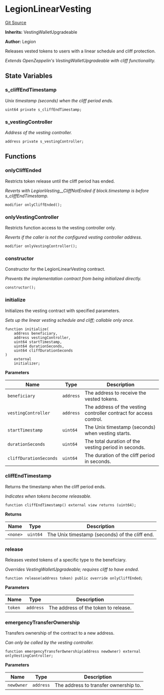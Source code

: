 # LegionLinearVesting
[Git Source](https://github.com/Legion-Team/legion-protocol-contracts/blob/85d479ea08d148a380138b535ed11768adee16de/src/vesting/LegionLinearVesting.sol)

**Inherits:**
VestingWalletUpgradeable

**Author:**
Legion

Releases vested tokens to users with a linear schedule and cliff protection.

*Extends OpenZeppelin's VestingWalletUpgradeable with cliff functionality.*


## State Variables
### s_cliffEndTimestamp
*Unix timestamp (seconds) when the cliff period ends.*


```solidity
uint64 private s_cliffEndTimestamp;
```


### s_vestingController
*Address of the vesting controller.*


```solidity
address private s_vestingController;
```


## Functions
### onlyCliffEnded

Restricts token release until the cliff period has ended.

*Reverts with LegionVesting__CliffNotEnded if block.timestamp is before s_cliffEndTimestamp.*


```solidity
modifier onlyCliffEnded();
```

### onlyVestingController

Restricts function access to the vesting controller only.

*Reverts if the caller is not the configured vesting controller address.*


```solidity
modifier onlyVestingController();
```

### constructor

Constructor for the LegionLinearVesting contract.

*Prevents the implementation contract from being initialized directly.*


```solidity
constructor();
```

### initialize

Initializes the vesting contract with specified parameters.

*Sets up the linear vesting schedule and cliff; callable only once.*


```solidity
function initialize(
    address beneficiary,
    address vestingController,
    uint64 startTimestamp,
    uint64 durationSeconds,
    uint64 cliffDurationSeconds
)
    external
    initializer;
```
**Parameters**

|Name|Type|Description|
|----|----|-----------|
|`beneficiary`|`address`|The address to receive the vested tokens.|
|`vestingController`|`address`|The address of the vesting controller contract for access control.|
|`startTimestamp`|`uint64`|The Unix timestamp (seconds) when vesting starts.|
|`durationSeconds`|`uint64`|The total duration of the vesting period in seconds.|
|`cliffDurationSeconds`|`uint64`|The duration of the cliff period in seconds.|


### cliffEndTimestamp

Returns the timestamp when the cliff period ends.

*Indicates when tokens become releasable.*


```solidity
function cliffEndTimestamp() external view returns (uint64);
```
**Returns**

|Name|Type|Description|
|----|----|-----------|
|`<none>`|`uint64`|The Unix timestamp (seconds) of the cliff end.|


### release

Releases vested tokens of a specific type to the beneficiary.

*Overrides VestingWalletUpgradeable; requires cliff to have ended.*


```solidity
function release(address token) public override onlyCliffEnded;
```
**Parameters**

|Name|Type|Description|
|----|----|-----------|
|`token`|`address`|The address of the token to release.|


### emergencyTransferOwnership

Transfers ownership of the contract to a new address.

*Can only be called by the vesting controller.*


```solidity
function emergencyTransferOwnership(address newOwner) external onlyVestingController;
```
**Parameters**

|Name|Type|Description|
|----|----|-----------|
|`newOwner`|`address`|The address to transfer ownership to.|


